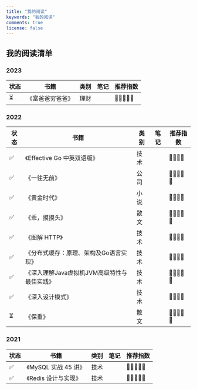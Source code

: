 ```yaml
---
title: "我的阅读"
keywords: "我的阅读"
comments: true
license: false
---
```


## 我的阅读清单

### 2023

| 状态 | 书籍             | 类别 | 笔记 | 推荐指数 |
| ---- | ---------------- | ---- | ---- | -------- |
| ⏳    | 《富爸爸穷爸爸》 | 理财 |      | 🌟🌟🌟🌟🌟    |


### 2022

| 状态 | 书籍                                        | 类别 | 笔记 | 推荐指数 |
| ---- | ------------------------------------------- | ---- | ---- | -------- |
| ✅    | 《Effective Go 中英双语版》                 | 技术 |      | 🌟🌟🌟🌟     |
| ✅    | 《一往无前》                                | 公司 |      | 🌟🌟🌟🌟🌟    |
| ✅    | 《黄金时代》                                | 小说 |      | 🌟🌟🌟🌟     |
| ✅    | 《乖，摸摸头》                              | 散文 |      | 🌟🌟🌟🌟🌟    |
| ✅    | 《图解 HTTP》                               | 技术 |      | 🌟🌟🌟🌟     |
| ✅    | 《分布式缓存：原理、架构及Go语言实现》      | 技术 |      | 🌟🌟🌟🌟     |
| ✅    | 《深入理解Java虚拟机JVM高级特性与最佳实践》 | 技术 |      | 🌟🌟🌟🌟🌟    |
| ✅    | 《深入设计模式》                            | 技术 |      | 🌟🌟🌟🌟     |
| ⏳    | 《保重》                                    | 散文 |      | 🌟🌟🌟🌟🌟    |

### 2021

| 状态 | 书籍                 | 类别 | 笔记 | 推荐指数 |
| ---- | -------------------- | ---- | ---- | -------- |
| ✅    | 《MySQL 实战 45 讲》 | 技术 |      | 🌟🌟🌟🌟🌟    |
| ✅    | 《Redis 设计与实现》 | 技术 |      | 🌟🌟🌟🌟🌟    |

